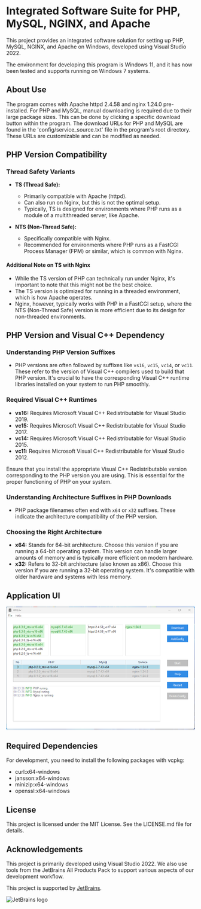 # Integrated Software Suite for PHP, MySQL, NGINX, and Apache

This project provides an integrated software solution for setting up PHP, MySQL, NGINX, and Apache on Windows, developed using Visual Studio 2022.

The environment for developing this program is Windows 11, and it has now been tested and supports running on Windows 7 systems.

## About Use
The program comes with Apache httpd 2.4.58 and nginx 1.24.0 pre-installed.
For PHP and MySQL, manual downloading is required due to their large package sizes.
This can be done by clicking a specific download button within the program.
The download URLs for PHP and MySQL are found in the 'config/service_source.txt' file in the program's root directory.
These URLs are customizable and can be modified as needed.

## PHP Version Compatibility
### Thread Safety Variants
- **TS (Thread Safe):**
  - Primarily compatible with Apache (httpd).
  - Can also run on Nginx, but this is not the optimal setup.
  - Typically, TS is designed for environments where PHP runs as a module of a multithreaded server, like Apache.

- **NTS (Non-Thread Safe):**
  - Specifically compatible with Nginx.
  - Recommended for environments where PHP runs as a FastCGI Process Manager (FPM) or similar, which is common with Nginx.

#### Additional Note on TS with Nginx
- While the TS version of PHP can technically run under Nginx, it's important to note that this might not be the best choice.
- The TS version is optimized for running in a threaded environment, which is how Apache operates.
- Nginx, however, typically works with PHP in a FastCGI setup, where the NTS (Non-Thread Safe) version is more efficient due to its design for non-threaded environments.

## PHP Version and Visual C++ Dependency

### Understanding PHP Version Suffixes
- PHP versions are often followed by suffixes like `vs16`, `vc15`, `vc14`, or `vc11`. These refer to the version of Visual C++ compilers used to build that PHP version. It's crucial to have the corresponding Visual C++ runtime libraries installed on your system to run PHP smoothly.

### Required Visual C++ Runtimes
- **vs16:** Requires Microsoft Visual C++ Redistributable for Visual Studio 2019.
- **vc15:** Requires Microsoft Visual C++ Redistributable for Visual Studio 2017.
- **vc14:** Requires Microsoft Visual C++ Redistributable for Visual Studio 2015.
- **vc11:** Requires Microsoft Visual C++ Redistributable for Visual Studio 2012.

Ensure that you install the appropriate Visual C++ Redistributable version corresponding to the PHP version you are using. This is essential for the proper functioning of PHP on your system.

### Understanding Architecture Suffixes in PHP Downloads
- PHP package filenames often end with `x64` or `x32` suffixes. These indicate the architecture compatibility of the PHP version.

### Choosing the Right Architecture
- **x64:** Stands for 64-bit architecture. Choose this version if you are running a 64-bit operating system. This version can handle larger amounts of memory and is typically more efficient on modern hardware.
- **x32:** Refers to 32-bit architecture (also known as x86). Choose this version if you are running a 32-bit operating system. It's compatible with older hardware and systems with less memory.

## Application UI
![Example Image](application_ui.png)

## Required Dependencies

For development, you need to install the following packages with vcpkg:

- curl:x64-windows
- jansson:x64-windows
- minizip:x64-windows
- openssl:x64-windows

## License
This project is licensed under the MIT License. See the LICENSE.md file for details.

## Acknowledgements

This project is primarily developed using Visual Studio 2022. We also use tools from the JetBrains All Products Pack to support various aspects of our development workflow.

This project is supported by [JetBrains](https://www.jetbrains.com/).

![JetBrains logo](https://resources.jetbrains.com/storage/products/company/brand/logos/jetbrains.png)

